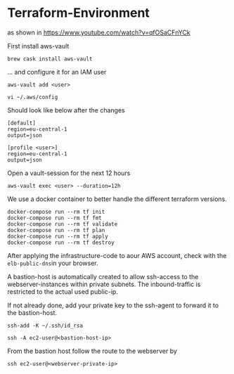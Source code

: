 # Terraform-Environment

as shown in https://www.youtube.com/watch?v=qfOSaCFnYCk

First install aws-vault

`brew cask install aws-vault`

... and configure it for an IAM user

`aws-vault add <user>`

`vi ~/.aws/config`

Should look like below after the changes

```
[default]
region=eu-central-1
output=json

[profile <user>]
region=eu-central-1
output=json
```

Open a vault-session for the next 12 hours

`aws-vault exec <user> --duration=12h`

We use a docker container to better handle the different terraform versions.

```
docker-compose run --rm tf init
docker-compose run --rm tf fmt
docker-compose run --rm tf validate
docker-compose run --rm tf plan
docker-compose run --rm tf apply
docker-compose run --rm tf destroy
```

After applying the infrastructure-code to aour AWS account, check with the `elb-public-dns`in your browser.

A bastion-host is automatically created to allow ssh-access to the webserver-instances within private subnets. The inbound-traffic is restricted to the actual used public-ip.

If not already done, add your private key to the ssh-agent to forward it to the bastion-host.

`ssh-add -K ~/.ssh/id_rsa`

`ssh -A ec2-user@<bastion-host-ip>`

From the bastion host follow the route to the webserver by

`ssh ec2-user@<webserver-private-ip>`
